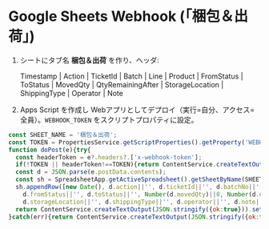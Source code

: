 # Google Sheets Webhook (「梱包＆出荷」)

1) シートにタブ名 **梱包＆出荷** を作り、ヘッダ:

   Timestamp | Action | TicketId | Batch | Line | Product | FromStatus | ToStatus | MovedQty | QtyRemainingAfter | StorageLocation | ShippingType | Operator | Note

2) Apps Script を作成し Webアプリとしてデプロイ（実行=自分、アクセス=全員）。`WEBHOOK_TOKEN` をスクリプトプロパティに設定。

```javascript
const SHEET_NAME = '梱包＆出荷';
const TOKEN = PropertiesService.getScriptProperties().getProperty('WEBHOOK_TOKEN');
function doPost(e){try{
  const headerToken = e?.headers?.['x-webhook-token'];
  if(!TOKEN || headerToken!==TOKEN){return ContentService.createTextOutput('Unauthorized').setMimeType(ContentService.MimeType.TEXT)}
  const d = JSON.parse(e.postData.contents);
  const sh = SpreadsheetApp.getActiveSpreadsheet().getSheetByName(SHEET_NAME);
  sh.appendRow([new Date(), d.action||'', d.ticketId||'', d.batchNo||'', d.lineNo||'', d.productName||'',
    d.fromStatus||'', d.toStatus||'', Number(d.movedQty)||0, Number(d.qtyRemainingAfter) ?? '',
    d.storageLocation||'', d.shippingType||'', d.operator||'', d.note||'' ]);
  return ContentService.createTextOutput(JSON.stringify({ok:true})).setMimeType(ContentService.MimeType.JSON);
}catch(err){return ContentService.createTextOutput(JSON.stringify({ok:false,error:String(err)})).setMimeType(ContentService.MimeType.JSON)}}
```

